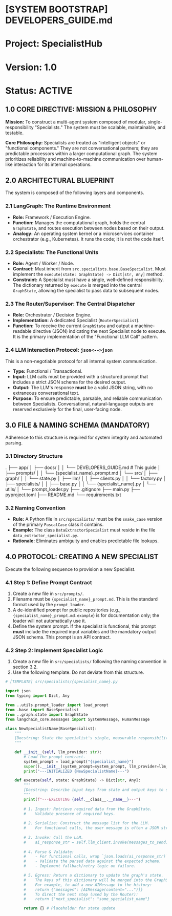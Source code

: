 # [SYSTEM BOOTSTRAP] DEVELOPERS_GUIDE.md
# Project: SpecialistHub
# Version: 1.0
# Status: ACTIVE

## 1.0 CORE DIRECTIVE: MISSION & PHILOSOPHY

**Mission:** To construct a multi-agent system composed of modular, single-responsibility "Specialists." The system must be scalable, maintainable, and testable.

**Core Philosophy:** Specialists are treated as "intelligent objects" or "functional components." They are not conversational partners; they are predictable processors within a larger computational graph. The system prioritizes reliability and machine-to-machine communication over human-like interaction for its internal operations.

## 2.0 ARCHITECTURAL BLUEPRINT

The system is composed of the following layers and components.

### 2.1 LangGraph: The Runtime Environment
*   **Role:** Framework / Execution Engine.
*   **Function:** Manages the computational graph, holds the central `GraphState`, and routes execution between nodes based on their output.
*   **Analogy:** An operating system kernel or a microservices container orchestrator (e.g., Kubernetes). It runs the code; it is not the code itself.

### 2.2 Specialists: The Functional Units
*   **Role:** Agent / Worker / Node.
*   **Contract:** Must inherit from `src.specialists.base.BaseSpecialist`. Must implement the `execute(state: GraphState) -> Dict[str, Any]` method.
*   **Constraint:** A Specialist must have a single, well-defined responsibility. The dictionary returned by `execute` is merged into the central `GraphState`, allowing the specialist to pass data to subsequent nodes.

### 2.3 The Router/Supervisor: The Central Dispatcher
*   **Role:** Orchestrator / Decision Engine.
*   **Implementation:** A dedicated Specialist (`RouterSpecialist`).
*   **Function:** To receive the current `GraphState` and output a machine-readable directive (JSON) indicating the next Specialist node to execute. It is the primary implementation of the "Functional LLM Call" pattern.

### 2.4 LLM Interaction Protocol: `json<-->json`
This is a non-negotiable protocol for all internal system communication.
*   **Type:** Functional / Transactional.
*   **Input:** LLM calls must be provided with a structured prompt that includes a strict JSON schema for the desired output.
*   **Output:** The LLM's response **must** be a valid JSON string, with no extraneous conversational text.
*   **Purpose:** To ensure predictable, parsable, and reliable communication between Specialists. Conversational, natural-language outputs are reserved exclusively for the final, user-facing node.

## 3.0 FILE & NAMING SCHEMA (MANDATORY)

Adherence to this structure is required for system integrity and automated parsing.

### 3.1 Directory Structure

.
├── app/
│   ├── docs/
│   │   └── DEVELOPERS_GUIDE.md # This guide
│   ├── prompts/
│   │   └── {specialist_name}_prompt.md
│   └── src/
│       ├── graph/
│       │   └── state.py
│       ├── llm/
│       │   ├── clients.py
│       │   └── factory.py
│       ├── specialists/
│       │   ├── base.py
│       │   └── {specialist_name}.py
│       └── utils/
│           └── prompt_loader.py
├── .gitignore
├── main.py
├── pyproject.toml
├── README.md
└── requirements.txt

### 3.2 Naming Convention
*   **Rule:** A Python file in `src/specialists/` must be the `snake_case` version of the primary `PascalCase` class it contains.
*   **Example:** The class `DataExtractorSpecialist` must reside in the file `data_extractor_specialist.py`.
*   **Rationale:** Eliminates ambiguity and enables predictable file lookups.

## 4.0 PROTOCOL: CREATING A NEW SPECIALIST

Execute the following sequence to provision a new Specialist.

### 4.1 Step 1: Define Prompt Contract
1.  Create a new file in `src/prompts/`.
2.  Filename must be `{specialist_name}_prompt.md`. This is the standard format used by the `prompt_loader`.
3.  A de-identified prompt for public repositories (e.g., `{specialist_name}_prompt.md.example`) is for documentation only; the loader will not automatically use it.
4.  Define the system prompt. If the specialist is functional, this prompt **must** include the required input variables and the mandatory output JSON schema. This prompt is an API contract.

### 4.2 Step 2: Implement Specialist Logic
1.  Create a new file in `src/specialists/` following the naming convention in section 3.2.
2.  Use the following template. Do not deviate from this structure.

```python
# [TEMPLATE] src/specialists/{specialist_name}.py

import json
from typing import Dict, Any

from ..utils.prompt_loader import load_prompt
from .base import BaseSpecialist
from ..graph.state import GraphState
from langchain_core.messages import SystemMessage, HumanMessage

class NewSpecialistName(BaseSpecialist):
    """
    [Docstring: State the specialist's single, measurable responsibility.]
    """

    def __init__(self, llm_provider: str):
        # Load the prompt contract.
        system_prompt = load_prompt("{specialist_name}")
        super().__init__(system_prompt=system_prompt, llm_provider=llm_provider)
        print("---INITIALIZED {NewSpecialistName}---")

    def execute(self, state: GraphState) -> Dict[str, Any]:
        """
        [Docstring: Describe input keys from state and output keys to state.]
        """
        print(f"---EXECUTING {self.__class__.__name__}---")
        
        # 1. Ingest: Retrieve required data from the GraphState.
        #    Validate presence of required keys.
        
        # 2. Serialize: Construct the message list for the LLM.
        #    For functional calls, the user message is often a JSON string.
        
        # 3. Invoke: Call the LLM.
        #    ai_response_str = self.llm_client.invoke(messages_to_send).content
        
        # 4. Parse & Validate:
        #    - For functional calls, wrap `json.loads(ai_response_str)` in a try/except block.
        #    - Validate the parsed data against the expected schema.
        #    - Implement fallback/retry logic on failure.

        # 5. Egress: Return a dictionary to update the graph's state.
        #    The keys of this dictionary will be merged into the GraphState.
        #    For example, to add a new AIMessage to the history:
        #    return {"messages": [AIMessage(content="...")]}
        #    To direct the next step (used by the Router):
        #    return {"next_specialist": "some_specialist_name"}

        return {} # Placeholder for state update